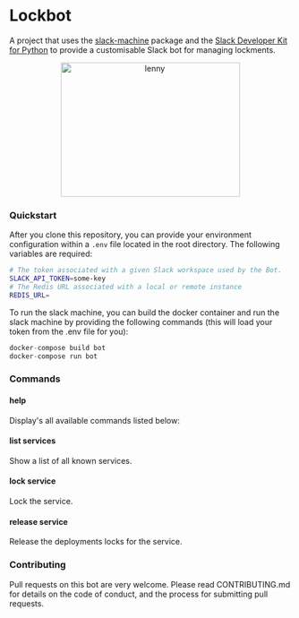 # Lockbot

A project that uses the [slack-machine](https://slack-machine.readthedocs.io/) package and the [Slack Developer Kit for Python](https://slackapi.github.io/python-slackclient/) to provide a customisable Slack bot for managing lockments.

<p align="center">
  <img src="https://i.ytimg.com/vi/U2TQyuxzWRA/mqdefault.jpg" alt="lenny" height="240" width="320" />
</p>

### Quickstart

After you clone this repository, you can provide your environment configuration within a `.env` file located in the root directory. The following variables are required:

```bash
# The token associated with a given Slack workspace used by the Bot.
SLACK_API_TOKEN=some-key
# The Redis URL associated with a local or remote instance
REDIS_URL=
```

To run the slack machine, you can build the docker container and run the slack machine by providing the following commands (this will load your token from the .env file for you):

```python
docker-compose build bot
docker-compose run bot
```

### Commands

#### help

Display's all available commands listed below:

#### list services

Show a list of all known services.

#### lock service

Lock the service.

#### release service

Release the deployments locks for the service.

### Contributing

Pull requests on this bot are very welcome. Please read CONTRIBUTING.md for details on the code of conduct, and the process for submitting pull requests.
